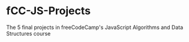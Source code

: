 # fCC-JS-Projects
The 5 final projects in freeCodeCamp's JavaScript Algorithms and Data Structures course
